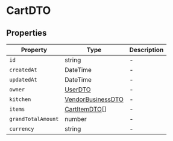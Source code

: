 # CartDTO

## Properties

| Property | Type | Description |
|----------|------|-------------|
| `id` | string | - |
| `createdAt` | DateTime | - |
| `updatedAt` | DateTime | - |
| `owner` | [UserDTO](../dtos/UserDTO.md) | - |
| `kitchen` | [VendorBusinessDTO](../dtos/VendorBusinessDTO.md) | - |
| `items` | [CartItemDTO](../dtos/CartItemDTO.md)[] | - |
| `grandTotalAmount` | number | - |
| `currency` | string | - |

